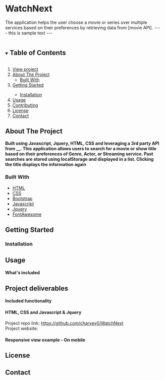 # WatchNext
The application helps the user choose a movie or series over multiple services based on their preferences by retrieving data from [movie API].
---- this is sample text ---
<details open="open">
  <summary><h2 style="display: inline-block">Table of Contents</h2></summary>
  <ol>
     <li>
      <a href="">View project</a></li>
    <li>
      <a href="">About The Project</a>
      <ul>
        <li>
        <a href="">Built With</a></li>
      </ul>
    </li>
    <li>
      <a href="">Getting Started</a>
      </li>
      <ul>
        <li>
        <a href="">Installation</a>
        </li>
      </ul>
    </li>
    <li><a href="">Usage</a>
    </li>
    <li><a href="">Contributing</a>
    </li>
    <li><a href="">License</a>
    </li>
    <li><a href="">Contact</a>
    </li>
  </ol>
</details>

<!--ABOUT THE PROJECT-->
## About The Project
<!--INSERT PICTURE HERE-->
**Built using Javascript, Jquery, HTML, CSS and leveraging a 3rd party API from __. This application allows users to search for a movie or show title based on their preferences of Genre, Actor, or Streaming service. Past searches are stored using localStorage and displayed in a list. Clicking the title displays the information again**

### Built With

* [HTML](https://www.w3schools.com/)
* [CSS](https://www.w3schools.com/)
* [Bootstrap](https://getbootstrap.com/docs/4.3/getting-started/introduction/)
* [Javascript](https://www.w3schools.com/)
* [Jquery](https://jquery.com/)
* [FontAwesome](https://fontawesome.com/)
<!--* [Movie API]()-->

<!-- GETTING STARTED -->
## Getting Started

### Installation

## Usage 

#### What's included

## Project deliverables

#### Included functionality

#### HTML, CSS and Javascript & Jquery

<!--LINKS-->
Project repo link: https://github.com/charvey0/WatchNext
<br>
Project website:


#### Responsive view example - On mobile


<!-- LICENSE -->
## License


<!-- CONTACT -->
## Contact
